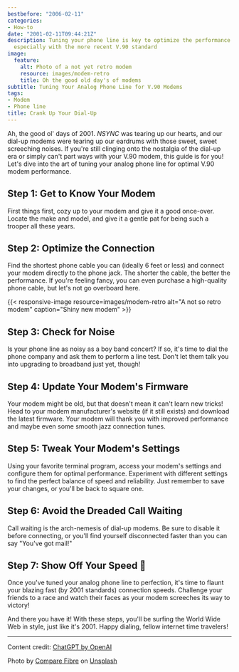 ```yaml
---
bestbefore: "2006-02-11"
categories:
- How-to
date: "2001-02-11T09:44:21Z"
description: Tuning your phone line is key to optimize the performance of your modem,
  especially with the more recent V.90 standard
image:
  feature:
    alt: Photo of a not yet retro modem
    resource: images/modem-retro
    title: Oh the good old day's of modems
subtitle: Tuning Your Analog Phone Line for V.90 Modems
tags:
- Modem
- Phone line
title: Crank Up Your Dial-Up
---
```


Ah, the good ol' days of 2001. *NSYNC* was tearing up our hearts, and our dial-up modems were tearing up our eardrums with those sweet, sweet screeching noises. If you're still clinging onto the nostalgia of the dial-up era or simply can't part ways with your V.90 modem, this guide is for you! Let's dive into the art of tuning your analog phone line for optimal V.90 modem performance.

## **Step 1:** Get to Know Your Modem

First things first, cozy up to your modem and give it a good once-over. Locate the make and model, and give it a gentle pat for being such a trooper all these years.

## **Step 2:** Optimize the Connection

Find the shortest phone cable you can (ideally 6 feet or less) and connect your modem directly to the phone jack. The shorter the cable, the better the performance. If you're feeling fancy, you can even purchase a high-quality phone cable, but let's not go overboard here.

{{< responsive-image resource=images/modem-retro alt="A not so retro modem" caption="Shiny new modem" >}}

## **Step 3:** Check for Noise

Is your phone line as noisy as a boy band concert? If so, it's time to dial the phone company and ask them to perform a line test. Don't let them talk you into upgrading to broadband just yet, though!

## **Step 4:** Update Your Modem's Firmware

Your modem might be old, but that doesn't mean it can't learn new tricks! Head to your modem manufacturer's website (if it still exists) and download the latest firmware. Your modem will thank you with improved performance and maybe even some smooth jazz connection tunes.

## **Step 5:** Tweak Your Modem's Settings

Using your favorite terminal program, access your modem's settings and configure them for optimal performance. Experiment with different settings to find the perfect balance of speed and reliability. Just remember to save your changes, or you'll be back to square one.

## **Step 6:** Avoid the Dreaded Call Waiting

Call waiting is the arch-nemesis of dial-up modems. Be sure to disable it before connecting, or you'll find yourself disconnected faster than you can say "You've got mail!"

## **Step 7:** Show Off Your Speed 🚀

Once you've tuned your analog phone line to perfection, it's time to flaunt your blazing fast (by 2001 standards) connection speeds. Challenge your friends to a race and watch their faces as your modem screeches its way to victory!

And there you have it! With these steps, you'll be surfing the World Wide Web in style, just like it's 2001. Happy dialing, fellow internet time travelers!

----

Content credit: [ChatGPT by OpenAI](https://chat.openai.com/?model=gpt-4)

Photo by <a href="https://unsplash.com/@comparefibre?utm_source=unsplash&utm_medium=referral&utm_content=creditCopyText">Compare Fibre</a> on <a href="https://unsplash.com/photos/2H06IWVVpiQ?utm_source=unsplash&utm_medium=referral&utm_content=creditCopyText">Unsplash</a>

